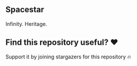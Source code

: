 ## Spacestar

Infinity. Heritage.

## Find this repository useful? ❤

Support it by joining stargazers for this repository 🔥
